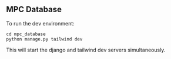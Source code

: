 ## MPC Database

To run the dev environment:
```
cd mpc_database
python manage.py tailwind dev
```
This will start the django and tailwind dev servers simultaneously.